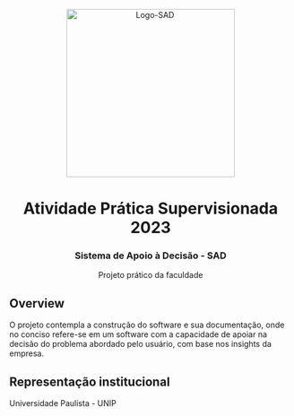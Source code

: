 <p align="Center"><img width="300" src="https://cdn.discordapp.com/attachments/1084226246877122710/1099402044441362442/Logo_SAD.png" alt="Logo-SAD"></p>

<h1 align="Center">Atividade Prática Supervisionada 2023</h1>
<h3 align="Center">Sistema de Apoio à Decisão - SAD</h3>
<p align="Center">Projeto prático da faculdade</p>

<h2>Overview</h2>
 O projeto contempla a construção do software e sua documentação, onde no conciso refere-se em um software com a capacidade de apoiar na decisão do problema abordado pelo usuário, com base nos insights da empresa. 
 
 <h2>Representação institucional</h2>
 Universidade Paulista - UNIP
 

